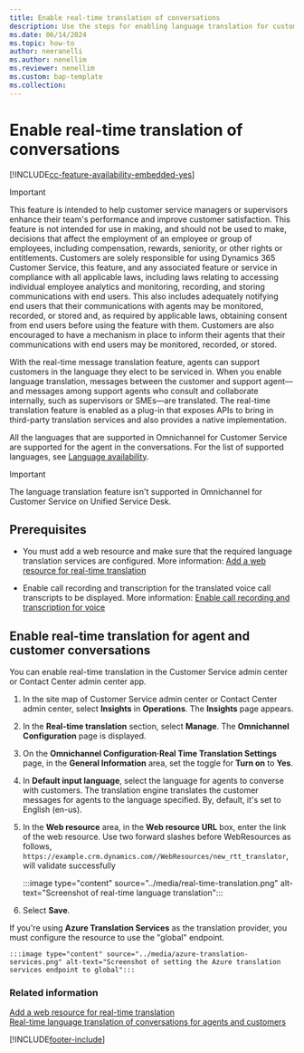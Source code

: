 ```yaml
---
title: Enable real-time translation of conversations
description: Use the steps for enabling language translation for customer chats.
ms.date: 06/14/2024
ms.topic: how-to
author: neeranelli
ms.author: nenellim
ms.reviewer: nenellim
ms.custom: bap-template
ms.collection:
---
```


# Enable real-time translation of conversations

[!INCLUDE[cc-feature-availability-embedded-yes](../../includes/cc-feature-availability-embedded-yes.md)]


> [!IMPORTANT]
> This feature is intended to help customer service managers or supervisors enhance their team's performance and improve customer satisfaction. This feature is not intended for use in making, and should not be used to make, decisions that affect the employment of an employee or group of employees, including compensation, rewards, seniority, or other rights or entitlements. Customers are solely responsible for using Dynamics 365 Customer Service, this feature, and any associated feature or service in compliance with all applicable laws, including laws relating to accessing individual employee analytics and monitoring, recording, and storing communications with end users. This also includes adequately notifying end users that their communications with agents may be monitored, recorded, or stored and, as required by applicable laws, obtaining consent from end users before using the feature with them. Customers are also encouraged to have a mechanism in place to inform their agents that their communications with end users may be monitored, recorded, or stored.

With the real-time message translation feature, agents can support customers in the language they elect to be serviced in. When you enable language translation, messages between the customer and support agent&mdash;and messages among support agents who consult and collaborate internally, such as supervisors or SMEs&mdash;are translated. The real-time translation feature is enabled as a plug-in that exposes APIs to bring in third-party translation services and also provides a native implementation.

All the languages that are supported in Omnichannel for Customer Service are supported for the agent in the conversations. For the list of supported languages, see [Language availability](../implement/international-availability.md).

> [!IMPORTANT]
> The language translation feature isn't supported in Omnichannel for Customer Service on Unified Service Desk.

## Prerequisites

- You must add a web resource and make sure that the required language translation services are configured. More information: [Add a web resource for real-time translation](../develop/add-web-resource-real-time-translation.md)

- Enable call recording and transcription for the translated voice call transcripts to be displayed. More information: [Enable call recording and transcription for voice](voice-channel-configure-transcripts.md#enable-call-recording-and-transcription-for-voice)

## Enable real-time translation for agent and customer conversations

You can enable real-time translation in the Customer Service admin center or Contact Center admin center app.

1. In the site map of Customer Service admin center or Contact Center admin center, select **Insights** in **Operations**. The **Insights** page appears.
1. In the **Real-time translation** section, select **Manage**. The **Omnichannel Configuration** page is displayed.       
1. On the **Omnichannel Configuration·Real Time Translation Settings** page, in the **General Information** area, set the toggle for **Turn on** to **Yes**.
1. In **Default input language**, select the language for agents to converse with customers. The translation engine translates the customer messages for agents to the language specified. By, default, it's set to English (en-us).
1. In the **Web resource** area, in the **Web resource URL** box, enter the link of the web resource. Use two forward slashes before WebResources as follows, `https://example.crm.dynamics.com//WebResources/new_rtt_translator`, will validate successfully

    :::image type="content" source="../media/real-time-translation.png" alt-text="Screenshot of real-time language translation":::
   
1. Select **Save**.

If you're using **Azure Translation Services** as the translation provider, you must configure the resource to use the "global" endpoint.

    :::image type="content" source="../media/azure-translation-services.png" alt-text="Screenshot of setting the Azure translation services endpoint to global":::

### Related information

[Add a web resource for real-time translation](../develop/add-web-resource-real-time-translation.md)  
[Real-time language translation of conversations for agents and customers](../use/oc-real-time-translation.md)  


[!INCLUDE[footer-include](../../includes/footer-banner.md)]
